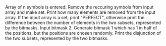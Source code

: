 Array of n symbols is entered. Remove the reccuring symbols from input array and make set. Print how many elements are removed from the input array. If the input array is a set, print "PERFECT", otherwise print the difference between the number of elements in the two subsets, represented by the bitmasks. Input bitmask 2. Generate bitmask 1 which has 1 in half of the positions, but the positions are chosen randomly. Print the disjunction of the two subsets, represented by the two bitmasks.
